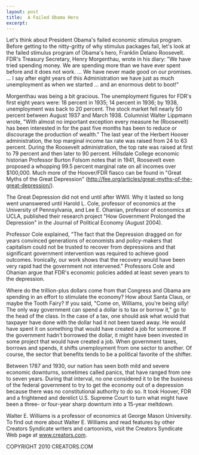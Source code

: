 ```yaml
---
layout: post
title:  A Failed Obama Hero
excerpt:
---
```


Let's think about President Obama's failed economic stimulus program. Before getting to the nitty-gritty of why stimulus packages fail, let's look at the failed stimulus program of Obama's hero, Franklin Delano Roosevelt. FDR's Treasury Secretary, Henry Morgenthau, wrote in his diary: "We have tried spending money. We are spending more than we have ever spent before and it does not work. ... We have never made good on our promises. ... I say after eight years of this Administration we have just as much unemployment as when we started ... and an enormous debt to boot!"

Morgenthau was being a bit gracious. The unemployment figures for FDR's first eight years were: 18 percent in 1935; 14 percent in 1936; by 1938, unemployment was back to 20 percent. The stock market fell nearly 50 percent between August 1937 and March 1938. Columnist Walter Lippmann wrote, "With almost no important exception every measure he (Roosevelt) has been interested in for the past five months has been to reduce or discourage the production of wealth." The last year of the Herbert Hoover administration, the top marginal income tax rate was raised from 24 to 63 percent. During the Roosevelt administration, the top rate was raised at first to 79 percent and then later to 90 percent. Hillsdale College economic historian Professor Burton Folsom notes that in 1941, Roosevelt even proposed a whopping 99.5 percent marginal rate on all incomes over $100,000. Much more of the Hoover/FDR fiasco can be found in "Great Myths of the Great Depression" (http://fee.org/articles/great-myths-of-the-great-depression/).

The Great Depression did not end until after WWII. Why it lasted so long went unanswered until Harold L. Cole, professor of economics at the University of Pennsylvania, and Lee E. Ohanian, professor of economics at UCLA, published their research project "How Government Prolonged the Depression" in the Journal of Political Economy (August 2004).

 Professor Cole explained, "The fact that the Depression dragged on for years convinced generations of economists and policy-makers that capitalism could not be trusted to recover from depressions and that significant government intervention was required to achieve good outcomes. Ironically, our work shows that the recovery would have been very rapid had the government not intervened." Professors Cole and Ohanian argue that FDR's economic policies added at least seven years to the depression.

Where do the trillion-plus dollars come from that Congress and Obama are spending in an effort to stimulate the economy? How about Santa Claus, or maybe the Tooth Fairy? If you said, "Come on, Williams, you're being silly! The only way government can spend a dollar is to tax or borrow it," go to the head of the class. In the case of a tax, one should ask what would that taxpayer have done with the dollar had it not been taxed away. He would have spent it on something that would have created a job for someone. If the government hadn't borrowed the dollar, it might have been invested in some project that would have created a job. When government taxes, borrows and spends, it shifts unemployment from one sector to another. Of course, the sector that benefits tends to be a political favorite of the shifter.

Between 1787 and 1930, our nation has seen both mild and severe economic downturns, sometimes called panics, that have ranged from one to seven years. During that interval, no one considered it to be the business of the federal government to try to get the economy out of a depression because there was no constitutional authority to do so. It took Hoover, FDR and a frightened and derelict U.S. Supreme Court to turn what might have been a three- or four-year sharp downturn into a 15-year meltdown.

Walter E. Williams is a professor of economics at George Mason University. To find out more about Walter E. Williams and read features by other Creators Syndicate writers and cartoonists, visit the Creators Syndicate Web page at www.creators.com.

COPYRIGHT 2010 CREATORS.COM
